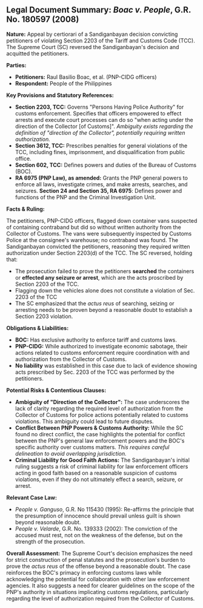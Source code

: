 ## Legal Document Summary: *Boac v. People*, G.R. No. 180597 (2008)

**Nature:** Appeal by certiorari of a Sandiganbayan decision convicting petitioners of violating Section 2203 of the Tariff and Customs Code (TCC). The Supreme Court (SC) reversed the Sandiganbayan's decision and acquitted the petitioners.

**Parties:**

*   **Petitioners:** Raul Basilio Boac, et al. (PNP-CIDG officers)
*   **Respondent:** People of the Philippines

**Key Provisions and Statutory References:**

*   **Section 2203, TCC:**  Governs "Persons Having Police Authority" for customs enforcement. Specifies that officers empowered to effect arrests and execute court processes can do so "when acting under the direction of the Collector [of Customs]". *Ambiguity exists regarding the definition of "direction of the Collector", potentially requiring written authorization.*
*   **Section 3612, TCC:**  Prescribes penalties for general violations of the TCC, including fines, imprisonment, and disqualification from public office.
*   **Section 602, TCC:** Defines powers and duties of the Bureau of Customs (BOC).
*   **RA 6975 (PNP Law), as amended:**  Grants the PNP general powers to enforce all laws, investigate crimes, and make arrests, searches, and seizures. **Section 24 and Section 35, RA 6975**: Defines power and functions of the PNP and the Criminal Investigation Unit.

**Facts & Ruling:**

The petitioners, PNP-CIDG officers, flagged down container vans suspected of containing contraband but did so without written authority from the Collector of Customs. The vans were subsequently inspected by Customs Police at the consignee's warehouse; no contraband was found. The Sandiganbayan convicted the petitioners, reasoning they required written authorization under Section 2203(d) of the TCC.
The SC reversed, holding that:

*   The prosecution failed to prove the petitioners **searched** the containers or **effected any seizure or arrest**, which are the acts proscribed by Section 2203 of the TCC.
*   Flagging down the vehicles alone does not constitute a violation of Sec. 2203 of the TCC
*   The SC emphasized that the *actus reus* of searching, seizing or arresting needs to be proven beyond a reasonable doubt to establish a Section 2203 violation.

**Obligations & Liabilities:**

*   **BOC:** Has exclusive authority to enforce tariff and customs laws.
*   **PNP-CIDG:** While authorized to investigate economic sabotage, their actions related to customs enforcement require coordination with and authorization from the Collector of Customs.
*   **No liability** was established in this case due to lack of evidence showing acts prescribed by Sec. 2203 of the TCC was performed by the petitioners.

**Potential Risks & Contentious Clauses:**

*   **Ambiguity of "Direction of the Collector":** The case underscores the lack of clarity regarding the required level of authorization from the Collector of Customs for police actions potentially related to customs violations. This ambiguity could lead to future disputes.
*   **Conflict Between PNP Powers & Customs Authority:** While the SC found no direct conflict, the case highlights the potential for conflict between the PNP's general law enforcement powers and the BOC's specific authority over customs matters. *This requires careful delineation to avoid overlapping jurisdiction.*
*   **Criminal Liability for Good Faith Actions:** The Sandiganbayan's initial ruling suggests a risk of criminal liability for law enforcement officers acting in good faith based on a reasonable suspicion of customs violations, even if they do not ultimately effect a search, seizure, or arrest.

**Relevant Case Law:**

*   *People v. Ganguso*, G.R. No 115430 (1995): Re-affirms the principle that the presumption of innocence should prevail unless guilt is shown beyond reasonable doubt.
*   *People v. Velarde*, G.R. No. 139333 (2002): The conviction of the accused must rest, not on the weakness of the defense, but on the strength of the prosecution.

**Overall Assessment:** The Supreme Court's decision emphasizes the need for strict construction of penal statutes and the prosecution's burden to prove the *actus reus* of the offense beyond a reasonable doubt. The case reinforces the BOC's primacy in enforcing customs laws while acknowledging the potential for collaboration with other law enforcement agencies. It also suggests a need for clearer guidelines on the scope of the PNP's authority in situations implicating customs regulations, particularly regarding the level of authorization required from the Collector of Customs.
